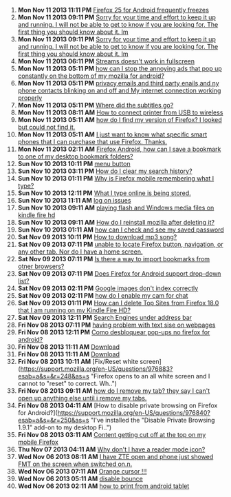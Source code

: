 1. **Mon Nov 11 2013 11:11 PM** [Firefox 25 for Android frequently freezes](https://support.mozilla.org/en-US/questions/977242?esab=a&s=&r=214&as=s "After upgrading my Firefox to 25, I frequently encounters freezing of page ..")
1. **Mon Nov 11 2013 09:11 PM** [Sorry for your time and effort to keep it up and running. I will not be able to get to know if you are looking for. The first thing you should know about it. Im](https://support.mozilla.org/en-US/questions/977236?esab=a&s=&r=215&as=s "Sorry I didn't know. I will not only love you i like the new you. Sean haze")
1. **Mon Nov 11 2013 09:11 PM** [Sorry for your time and effort to keep it up and running. I will not be able to get to know if you are looking for. The first thing you should know about it. Im](https://support.mozilla.org/en-US/questions/977235?esab=a&s=&r=216&as=s "Sorry I didn't know. I will not only love you i like the new you. Sean haze")
1. **Mon Nov 11 2013 06:11 PM** [Streams doesn't work in fullscreen](https://support.mozilla.org/en-US/questions/977221?esab=a&s=&r=217&as=s "Hi there,")
1. **Mon Nov 11 2013 05:11 PM** [how can I stop the annoying ads that pop up constantly on the bottom of my mozilla for android?](https://support.mozilla.org/en-US/questions/977215?esab=a&s=&r=218&as=s "how can I stop the annoying ads that pop up constantly on the bottom of my ..")
1. **Mon Nov 11 2013 05:11 PM** [privacy,emails,and third party enails,and ny phone contacts blinking on and off and My internet connection working properly](https://support.mozilla.org/en-US/questions/977213?esab=a&s=&r=219&as=s "Monday November 11,2013-Dear firefox,I have several questions and several c..")
1. **Mon Nov 11 2013 05:11 PM** [Where did the subtitles go?](https://support.mozilla.org/en-US/questions/977212?esab=a&s=&r=220&as=s "I watch a lot of movies and shows in different languages. Previously, Firef..")
1. **Mon Nov 11 2013 08:11 AM** [How to connect printer from USB to wireless](https://support.mozilla.org/en-US/questions/977166?esab=a&s=&r=221&as=s "Printer USB connected want to be able to print wireless")
1. **Mon Nov 11 2013 05:11 AM** [how do I find my version of Firefox? I looked but could not find it.](https://support.mozilla.org/en-US/questions/977143?esab=a&s=&r=222&as=s "the video add-on says it sn't compatible with my version.")
1. **Mon Nov 11 2013 05:11 AM** [I just want to know what specific smart phones that I can purchase that use Firefox.  Thanks.](https://support.mozilla.org/en-US/questions/977130?esab=a&s=&r=223&as=s "I am purchasing a mobile phone after not having one for five years.  I like..")
1. **Mon Nov 11 2013 02:11 AM** [Firefox Android, how can I save a bookmark to one of my desktop bookmark folders?](https://support.mozilla.org/en-US/questions/977133?esab=a&s=&r=224&as=s "On Firefox in Android I can see all of my desktop bookmark folders.")
1. **Sun Nov 10 2013 10:11 PM** [menu button](https://support.mozilla.org/en-US/questions/977128?esab=a&s=&r=225&as=s "On my Samsung s4 the menu button pulls up a list of options. It used to hav..")
1. **Sun Nov 10 2013 03:11 PM** [How do I clear my search history?](https://support.mozilla.org/en-US/questions/977107?esab=a&s=&r=226&as=s "I want to clear the entire search history when I am using firefox. I can cl..")
1. **Sun Nov 10 2013 01:11 PM** [Why is Firefox mobile remembering what I type?](https://support.mozilla.org/en-US/questions/977094?esab=a&s=&r=227&as=s "When I type anything into my android with firefox, it is stored. Then when ..")
1. **Sun Nov 10 2013 12:11 PM** [What I type online is being stored.](https://support.mozilla.org/en-US/questions/977090?esab=a&s=&r=228&as=s "Why are my previous comments that I type into fields on Facebook being reme..")
1. **Sun Nov 10 2013 11:11 AM** [log on issues](https://support.mozilla.org/en-US/questions/977082?esab=a&s=&r=231&as=s "Every time I try to l I got onto my school site it says it doesn't trust it..")
1. **Sun Nov 10 2013 09:11 AM** [playing flash and Windows media files on kindle fire hd](https://support.mozilla.org/en-US/questions/977078?esab=a&s=&r=232&as=s "I have Aurora installed on my kindle fire HD and am looking for players to ..")
1. **Sun Nov 10 2013 09:11 AM** [How do I reinstall mozilla after deleting it?](https://support.mozilla.org/en-US/questions/977074?esab=a&s=&r=233&as=s "I deleted Mozilla Firefox and my internet explorer would not open. I can't ..")
1. **Sun Nov 10 2013 01:11 AM** [how can I check and see my saved password](https://support.mozilla.org/en-US/questions/977046?esab=a&s=&r=235&as=s "I want to check my saved passwords on firefox mobile and modify them.")
1. **Sat Nov 09 2013 10:11 PM** [How to download mp3 song?](https://support.mozilla.org/en-US/questions/977038?esab=a&s=&r=236&as=s "I can't download mp3 song from")
1. **Sat Nov 09 2013 07:11 PM** [unable to locate Firefox button,  navigation,  or any other tab. Nor do I have a home screen.](https://support.mozilla.org/en-US/questions/977028?esab=a&s=&r=237&as=s "I am using a galaxy note 10.1 2014.  Have tried re download in several time..")
1. **Sat Nov 09 2013 07:11 PM** [Is there a way to import bookmarks from otner browsers?](https://support.mozilla.org/en-US/questions/977029?esab=a&s=&r=238&as=s "Just installed Firefox android and I have about 50 bookmarks in my old, gen..")
1. **Sat Nov 09 2013 07:11 PM** [Does Firefox for Android support drop-down list?](https://support.mozilla.org/en-US/questions/977027?esab=a&s=&r=239&as=s "Some desktop version websites extensively use drop-down list on the navigat..")
1. **Sat Nov 09 2013 02:11 PM** [Google images don't index correctly](https://support.mozilla.org/en-US/questions/976907?esab=a&s=&r=240&as=s "Using a Google Nexus 7 running Android 4.3 the Firefox Beta,  whenever I se..")
1. **Sat Nov 09 2013 02:11 PM** [how do I enable my cam for chat](https://support.mozilla.org/en-US/questions/977012?esab=a&s=&r=241&as=s "if I am trying to cam chat the window comes up but is blank")
1. **Sat Nov 09 2013 01:11 PM** [How can I delete Top Sites from Firefox 18.0 that I am running on my Kindle Fire HD?](https://support.mozilla.org/en-US/questions/977010?esab=a&s=&r=242&as=s "I have tried the solutions already offered but without success. I have the ..")
1. **Sat Nov 09 2013 12:11 PM** [Search Engines under address bar](https://support.mozilla.org/en-US/questions/977003?esab=a&s=&r=243&as=s "Why in firefox beta for android do all six search engines fill out what I t..")
1. **Fri Nov 08 2013 07:11 PM** [having problem with text sise on webpages](https://support.mozilla.org/en-US/questions/976944?esab=a&s=&r=244&as=s "the text is several times bigger in the first post on a forum and it is the..")
1. **Fri Nov 08 2013 12:11 PM** [Como desbloquear pop-ups no firefox for android?](https://support.mozilla.org/en-US/questions/976847?esab=a&s=&r=245&as=s "preciso desbloquear pop-ups num site")
1. **Fri Nov 08 2013 11:11 AM** [Download](https://support.mozilla.org/en-US/questions/976894?esab=a&s=&r=246&as=s "When I download in firefox (vr 8.0) , download % didn't show in status bar...")
1. **Fri Nov 08 2013 11:11 AM** [Download](https://support.mozilla.org/en-US/questions/976888?esab=a&s=&r=247&as=s "When I downlaod in firefox (vr 8.0), download percentage didn't show in sta..")
1. **Fri Nov 08 2013 10:11 AM** [Fix/Reset white screen](https://support.mozilla.org/en-US/questions/976883?esab=a&s=&r=248&as=s "Firefox opens to an all white screen and I cannot to "reset" to correct. Wh..")
1. **Fri Nov 08 2013 09:11 AM** [how do I remove my tab? they say I can't open up anything else until i remove my tabs.](https://support.mozilla.org/en-US/questions/976875?esab=a&s=&r=249&as=s "Removing my tabs")
1. **Fri Nov 08 2013 04:11 AM** [How to disable private browsing on Firefox for Android?](https://support.mozilla.org/en-US/questions/976840?esab=a&s=&r=250&as=s "I've installed the "Disable Private Browsing 1.9.1" add-on to my desktop Fi..")
1. **Fri Nov 08 2013 03:11 AM** [Content getting cut off at the top on my mobile Firefox](https://support.mozilla.org/en-US/questions/976838?esab=a&s=&r=251&as=s "Hi - after the most recent update to my mobile Firefox browser (on a Galaxy..")
1. **Thu Nov 07 2013 04:11 AM** [Why don't I have a reader mode icon?](https://support.mozilla.org/en-US/questions/976706?esab=a&s=&r=252&as=s "I've tried to enable Reader Mode as the tips say, but there is no icon next..")
1. **Wed Nov 06 2013 08:11 AM** [I have ZTE open and phone just showed FMT on the screen when switched on.n.](https://support.mozilla.org/en-US/questions/976600?esab=a&s=&r=254&as=s "Screen was locked, phone would do nothing. Holding start button in did noth..")
1. **Wed Nov 06 2013 07:11 AM** [Orange cursor !!!](https://support.mozilla.org/en-US/questions/976594?esab=a&s=&r=255&as=s "Does the Orange Cursor not annoy anyone.")
1. **Wed Nov 06 2013 05:11 AM** [disable bounce](https://support.mozilla.org/en-US/questions/976578?esab=a&s=&r=258&as=s "Hello all,")
1. **Wed Nov 06 2013 02:11 AM** [how to print from android tablet](https://support.mozilla.org/en-US/questions/976567?esab=a&s=&r=259&as=s "How to print from my galaxy 2 tablet to my epson nx230 printer")
